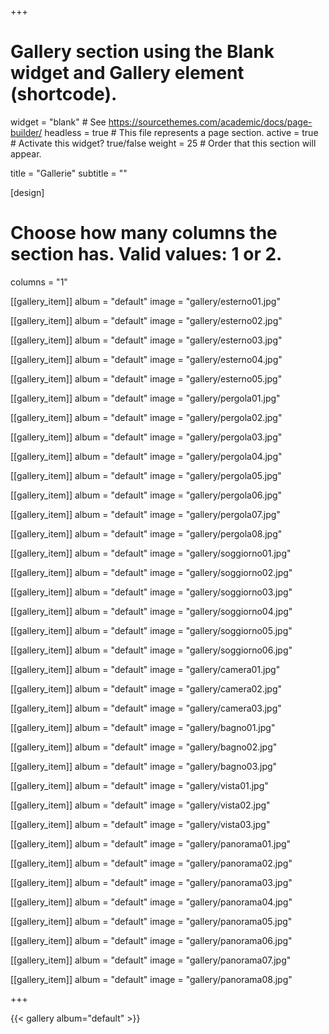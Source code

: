 +++
# Gallery section using the Blank widget and Gallery element (shortcode).
widget = "blank"  # See https://sourcethemes.com/academic/docs/page-builder/
headless = true  # This file represents a page section.
active = true  # Activate this widget? true/false
weight = 25  # Order that this section will appear.

title = "Gallerie"
subtitle = ""

[design]
  # Choose how many columns the section has. Valid values: 1 or 2.
  columns = "1"

[[gallery_item]]
album = "default"
image = "gallery/esterno01.jpg"

[[gallery_item]]
album = "default"
image = "gallery/esterno02.jpg"

[[gallery_item]]
album = "default"
image = "gallery/esterno03.jpg"

[[gallery_item]]
album = "default"
image = "gallery/esterno04.jpg"

[[gallery_item]]
album = "default"
image = "gallery/esterno05.jpg"

[[gallery_item]]
album = "default"
image = "gallery/pergola01.jpg"

[[gallery_item]]
album = "default"
image = "gallery/pergola02.jpg"

[[gallery_item]]
album = "default"
image = "gallery/pergola03.jpg"

[[gallery_item]]
album = "default"
image = "gallery/pergola04.jpg"

[[gallery_item]]
album = "default"
image = "gallery/pergola05.jpg"

[[gallery_item]]
album = "default"
image = "gallery/pergola06.jpg"

[[gallery_item]]
album = "default"
image = "gallery/pergola07.jpg"

[[gallery_item]]
album = "default"
image = "gallery/pergola08.jpg"

[[gallery_item]]
album = "default"
image = "gallery/soggiorno01.jpg"

[[gallery_item]]
album = "default"
image = "gallery/soggiorno02.jpg"

[[gallery_item]]
album = "default"
image = "gallery/soggiorno03.jpg"

[[gallery_item]]
album = "default"
image = "gallery/soggiorno04.jpg"

[[gallery_item]]
album = "default"
image = "gallery/soggiorno05.jpg"

[[gallery_item]]
album = "default"
image = "gallery/soggiorno06.jpg"

[[gallery_item]]
album = "default"
image = "gallery/camera01.jpg"

[[gallery_item]]
album = "default"
image = "gallery/camera02.jpg"

[[gallery_item]]
album = "default"
image = "gallery/camera03.jpg"

[[gallery_item]]
album = "default"
image = "gallery/bagno01.jpg"

[[gallery_item]]
album = "default"
image = "gallery/bagno02.jpg"

[[gallery_item]]
album = "default"
image = "gallery/bagno03.jpg"

[[gallery_item]]
album = "default"
image = "gallery/vista01.jpg"

[[gallery_item]]
album = "default"
image = "gallery/vista02.jpg"

[[gallery_item]]
album = "default"
image = "gallery/vista03.jpg"

[[gallery_item]]
album = "default"
image = "gallery/panorama01.jpg"

[[gallery_item]]
album = "default"
image = "gallery/panorama02.jpg"

[[gallery_item]]
album = "default"
image = "gallery/panorama03.jpg"

[[gallery_item]]
album = "default"
image = "gallery/panorama04.jpg"

[[gallery_item]]
album = "default"
image = "gallery/panorama05.jpg"

[[gallery_item]]
album = "default"
image = "gallery/panorama06.jpg"

[[gallery_item]]
album = "default"
image = "gallery/panorama07.jpg"

[[gallery_item]]
album = "default"
image = "gallery/panorama08.jpg"

+++

{{< gallery album="default" >}}
